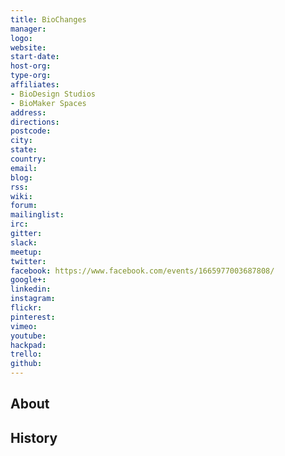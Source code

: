 ```yaml
---
title: BioChanges
manager: 
logo: 
website: 
start-date: 
host-org: 
type-org: 
affiliates:
- BioDesign Studios
- BioMaker Spaces
address: 
directions: 
postcode: 
city: 
state: 
country: 
email: 
blog: 
rss: 
wiki: 
forum: 
mailinglist: 
irc: 
gitter: 
slack: 
meetup: 
twitter: 
facebook: https://www.facebook.com/events/1665977003687808/
google+: 
linkedin: 
instagram: 
flickr: 
pinterest: 
vimeo: 
youtube: 
hackpad: 
trello: 
github: 
---
```


## About

## History
